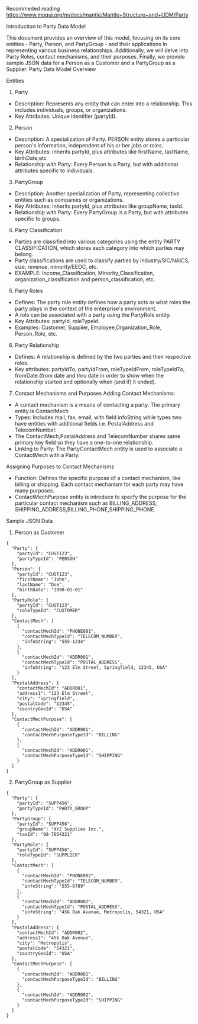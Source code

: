 Recommeded reading
https://www.moqui.org/m/docs/mantle/Mantle+Structure+and+UDM/Party

Introduction to Party Data Model

This document provides an overview of this model, focusing on its core entities - Party, Person, and PartyGroup - and their applications in representing various business relationships. Additionally, we will delve into Party Roles, contact mechanisms, and their purposes. Finally, we provide sample JSON data for a Person as a Customer and a PartyGroup as a Supplier.
Party Data Model Overview

Entities
1. Party
* Description: Represents any entity that can enter into a relationship. This includes individuals, groups, or organizations.
* Key Attributes: Unique identifier (partyId).
  
2. Person
* Description: A specialization of Party. PERSON entity stores a particular person's information, independent of his or her jobs or roles.  
* Key Attributes: Inherits partyId, plus attributes like firstName, lastName, birthDate,etc
* Relationship with Party: Every Person is a Party, but with additional attributes specific to individuals.
  
3. PartyGroup
* Description: Another specialization of Party, representing collective entities such as companies or organizations.
* Key Attributes: Inherits partyId, plus attributes like groupName, taxId.
* Relationship with Party: Every PartyGroup is a Party, but with attributes specific to groups.

4. Party Classification
* Parties are classified into various categories using the entity PARTY CLASSIFICATION, which stores each category into which parties may belong.
* Party classifications are used to classify parties by industry/SIC/NAICS, size, revenue, minority/EEOC, etc. 
* EXAMPLE: Income_Classification, Minority_Classification, organization_classification and person_classification, etc.
   
5. Party Roles
* Defines: The party role entity defines how a party acts or what roles the party plays in the context of the enterprise's environment.
* A role can be associated with a party using the PartyRole entity.
* Key Attributes: partyId, roleTypeId.
* Examples: Customer, Supplier, Employee,Organization_Role, Person_Role, etc.

6. Party Relationship
* Defines: A relationship is defined by the two parties and their respective roles.
* Key attributes: partyIdTo, partyIdFrom, roleTypeIdFrom, roleTypeIdTo, fromDate.(from date and thru date in order to
show when the relationship started and optionally when (and if) it ended).
  
7. Contact Mechanisms and Purposes
Adding Contact Mechanisms:
* A contact mechanism is a means of contacting a party. The primary entity is ContactMech 
* Types: Includes mail, fax, email, with field infoString while types two have entities with additional fields i.e. PostalAddress and TelecomNumber.
* The ContactMech,PostalAddress and TelecomNumber shares same primary key field so they have a one-to-one relationship.
* Linking to Party: The PartyContactMech entity is used to associate a ContactMech with a Party.
  
Assigning Purposes to Contact Mechanisms
* Function: Defines the specific purpose of a contact mechanism, like billing or shipping. Each contact mechanism for each party may have many purposes.
* ContactMechPurpose entity is introduce to specfy the purpose for the particular contact mechanism such as BILLING_ADDRESS, SHIPPING_ADDRESS,BILLING_PHONE,SHIPPING_PHONE.


Sample JSON Data
1. Person as Customer
```
{
  "Party": {
    "partyId": "CUST123",
    "partyTypeId": "PERSON"
  },
  "Person": {
    "partyId": "CUST123",
    "firstName": "John",
    "lastName": "Doe",
    "birthDate": "1990-01-01"
  },
  "PartyRole": {
    "partyId": "CUST123",
    "roleTypeId": "CUSTOMER"
  },
  "ContactMech": [
    {
      "contactMechId": "PHONE001",
      "contactMechTypeId": "TELECOM_NUMBER",
      "infoString": "555-1234"
    },
    {
      "contactMechId": "ADDR001",
      "contactMechTypeId": "POSTAL_ADDRESS",
      "infoString": "123 Elm Street, Springfield, 12345, USA"
    }
  ],
  "PostalAddress": {
    "contactMechId": "ADDR001",
    "address1": "123 Elm Street",
    "city": "Springfield",
    "postalCode": "12345",
    "countryGeoId": "USA"
  },
  "ContactMechPurpose": [
    {
      "contactMechId": "ADDR001",
      "contactMechPurposeTypeId": "BILLING"
    },
    {
      "contactMechId": "ADDR001",
      "contactMechPurposeTypeId": "SHIPPING"
    }
  ]
}
```


2. PartyGroup as Supplier
```
{
  "Party": {
    "partyId": "SUPP456",
    "partyTypeId": "PARTY_GROUP"
  },
  "PartyGroup": {
    "partyId": "SUPP456",
    "groupName": "XYZ Supplies Inc.",
    "taxId": "98-7654321"
  },
  "PartyRole": {
    "partyId": "SUPP456",
    "roleTypeId": "SUPPLIER"
  },
  "ContactMech": [
    {
      "contactMechId": "PHONE002",
      "contactMechTypeId": "TELECOM_NUMBER",
      "infoString": "555-6789"
    },
    {
      "contactMechId": "ADDR002",
      "contactMechTypeId": "POSTAL_ADDRESS",
      "infoString": "456 Oak Avenue, Metropolis, 54321, USA"
    }
  ],
  "PostalAddress": {
    "contactMechId": "ADDR002",
    "address1": "456 Oak Avenue",
    "city": "Metropolis",
    "postalCode": "54321",
    "countryGeoId": "USA"
  },
  "ContactMechPurpose": [
    {
      "contactMechId": "ADDR002",
      "contactMechPurposeTypeId": "BILLING"
    },
    {
      "contactMechId": "ADDR002",
      "contactMechPurposeTypeId": "SHIPPING"
    }
  ]
}
```



